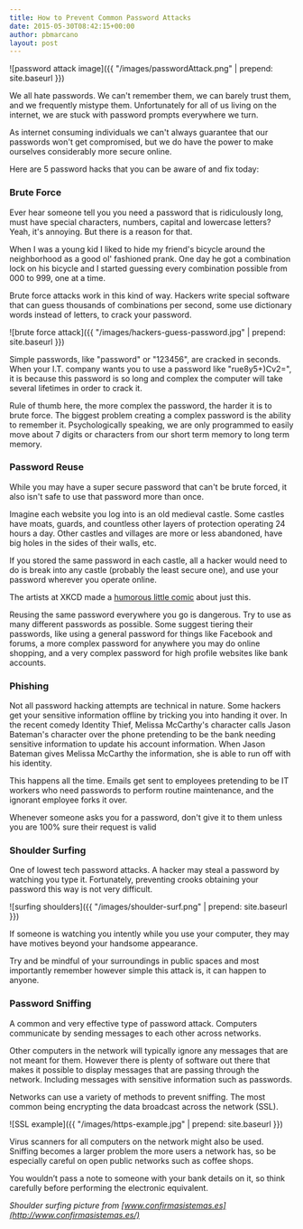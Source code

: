 ```yaml
---
title: How to Prevent Common Password Attacks
date: 2015-05-30T08:42:15+00:00
author: pbmarcano
layout: post
---
```

![password attack image]({{ "/images/passwordAttack.png" | prepend: site.baseurl }})

We all hate passwords. We can't remember them, we can barely trust them, and we frequently mistype them. Unfortunately for all of us living on the internet, we are stuck with password prompts everywhere we turn.

As internet consuming individuals we can't always guarantee that our passwords won't get compromised, but we do have the power to make ourselves considerably more secure online.

Here are 5 password hacks that you can be aware of and fix today:

### Brute Force
Ever hear someone tell you you need a password that is ridiculously long, must have special characters, numbers, capital and lowercase letters? Yeah, it's annoying. But there is a reason for that.

When I was a young kid I liked to hide my friend's bicycle around the neighborhood as a good ol' fashioned prank. One day he got a combination lock on his bicycle and I started guessing every combination possible from 000 to 999, one at a time.

Brute force attacks work in this kind of way. Hackers write special software that can guess thousands of combinations per second, some use dictionary words instead of letters, to crack your password.

![brute force attack]({{ "/images/hackers-guess-password.jpg" | prepend: site.baseurl }})

Simple passwords, like "password" or "123456", are cracked in seconds. When your I.T. company wants you to use a password like "rue8y5+)Cv2=", it is because this password is so long and complex the computer will take several lifetimes in order to crack it.

Rule of thumb here, the more complex the password, the harder it is to brute force. The biggest problem creating a complex password is the ability to remember it. Psychologically speaking, we are only programmed to easily move about 7 digits or characters from our short term memory to long term memory.

### Password Reuse
While you may have a super secure password that can't be brute forced, it also isn't safe to use that password more than once.

Imagine each website you log into is an old medieval castle. Some castles have moats, guards, and countless other layers of protection operating 24 hours a day. Other castles and villages are more or less abandoned, have big holes in the sides of their walls, etc.

If you stored the same password in each castle, all a hacker would need to do is break into any castle (probably the least secure one), and use your password wherever you operate online.

The artists at XKCD made a [humorous little comic](https://xkcd.com/792/) about just this.

Reusing the same password everywhere you go is dangerous. Try to use as many different passwords as possible. Some suggest tiering their passwords, like using a general password for things like Facebook and forums, a more complex password for anywhere you may do online shopping, and a very complex password for high profile websites like bank accounts.


### Phishing
Not all password hacking attempts are technical in nature. Some hackers get your sensitive information offline by tricking you into handing it over. In the recent comedy Identity Thief, Melissa McCarthy's character calls Jason Bateman's character over the phone pretending to be the bank needing sensitive information to update his account information. When Jason Bateman gives Melissa McCarthy the information, she is able to run off with his identity.

This happens all the time. Emails get sent to employees pretending to be IT workers who need passwords to perform routine maintenance, and the ignorant employee forks it over.

Whenever someone asks you for a password, don't give it to them unless you are 100% sure their request is valid

### Shoulder Surfing
One of lowest tech password attacks. A hacker may steal a password by watching you type it. Fortunately, preventing crooks obtaining your password this way is not very difficult.

![surfing shoulders]({{ "/images/shoulder-surf.png" | prepend: site.baseurl }})

If someone is watching you intently while you use your computer, they may have motives beyond your handsome appearance.

Try and be mindful of your surroundings in public spaces and most importantly remember however simple this attack is, it can happen to anyone.

### Password Sniffing
A common and very effective type of password attack. Computers communicate by sending messages to each other across networks.

Other computers in the network will typically ignore any messages that are not meant for them. However there is plenty of software out there that makes it possible to display messages that are passing through the network. Including messages with sensitive information such as passwords.

Networks can use a variety of methods to prevent sniffing. The most common being encrypting the data broadcast across the network (SSL).

![SSL example]({{ "/images/https-example.jpg" | prepend: site.baseurl }})

Virus scanners for all computers on the network might also be used. Sniffing becomes a larger problem the more users a network has, so be especially careful on open public networks such as coffee shops.

You wouldn’t pass a note to someone with your bank details on it, so think carefully before performing the electronic equivalent.

*Shoulder surfing picture from [www.confirmasistemas.es](http://www.confirmasistemas.es/)*
